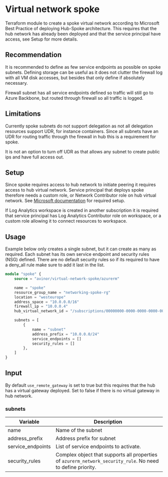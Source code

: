 # Virtual network spoke

Terraform module to create a spoke virtual network according to Microsoft Best Practice of deploying Hub-Spoke architecture. This requires that the hub network has already been deployed and that the service principal have access, see Setup for more details.

## Recommendation

It is recommended to define as few service endpoints as possible on spoke subnets. Defining storage can be useful as it does not clutter the firewall log with all VM disk accesses, but besides that only define if absolutely necessary.

Firewall subnet has all service endpoints defined so traffic will still go to Azure Backbone, but routed through firewall so all traffic is logged.

## Limitations

Currently spoke subnets do not support delegation as not all delegation resources support UDR, for instance containers. Since all subnets have an UDR for routing traffic through the firewall in hub this is a requirement for spoke.

It is not an option to turn off UDR as that allows any subnet to create public ips and have full access out.

## Setup

Since spoke requires access to hub network to initiate peering it requires access to hub virtual network. Service principal that deploys spoke therefore needs a custom role, or Network Contributor role on hub virtual network. See [Microsoft documentation](https://docs.microsoft.com/en-us/azure/virtual-network/virtual-network-manage-peering#permissions) for required setup.

If Log Analytics workspace is created in another subscription it is required that service principal has Log Analytics Contributor role on workspace, or a custom role allowing it to connect resources to workspace.

## Usage

Example below only creates a single subnet, but it can create as many as required. Each subnet has its own service endpoint and security rules (NSG) defined. There are no default security rules so if its required to have a deny_all rule make sure to add it last in the list.

```terraform
module "spoke" {
    source = "avinor/virtual-network-spoke/azurerm"

    name = "spoke"
    resource_group_name = "networking-spoke-rg"
    location = "westeurope"
    address_space = "10.0.0.0/16"
    firewall_ip = "10.0.0.4"
    hub_virtual_network_id = "/subscriptions/00000000-0000-0000-0000-000000000000/resourceGroups/mygroup1/providers/Microsoft.Network/virtualNetworks/myvnet1"

    subnets = [
        {
            name = "subnet"
            address_prefix = "10.0.0.0/24"
            service_endpoints = []
            security_rules = []
        },
    ]
}
```

## Input

By default `use_remote_gateway` is set to true but this requires that the hub has a virtual gateway deployed. Set to false if there is no virtual gateway in hub network.

### subnets

| Variable          | Description
|-------------------|-------------
| name              | Name of the subnet
| address_prefix    | Address prefix for subnet
| service_endpoints | List of service endpoints to activate.
| security_rules    | Complex object that supports all properties of `azurerm_network_security_rule`. No need to define priority.